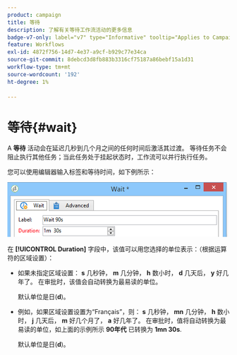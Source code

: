 ```yaml
---
product: campaign
title: 等待
description: 了解有关等待工作流活动的更多信息
badge-v7-only: label="v7" type="Informative" tooltip="Applies to Campaign Classic v7 only"
feature: Workflows
exl-id: 4872f756-14d7-4e37-a9cf-b929c77e34ca
source-git-commit: 8debcd3d8fb883b3316cf75187a86bebf15a1d31
workflow-type: tm+mt
source-wordcount: '192'
ht-degree: 1%

---
```


# 等待{#wait}



A **等待** 活动会在延迟几秒到几个月之间的任何时间后激活其过渡。 等待任务不会阻止执行其他任务；当此任务处于挂起状态时，工作流可以并行执行任务。

您可以使用编辑器输入标签和等待时间，如下例所示：

![](assets/edit_wait.png)

在 **[!UICONTROL Duration]** 字段中，该值可以用您选择的单位表示：（根据运算符的区域设置）：

* 如果未指定区域设置： **s** 几秒钟， **m** 几分钟， **h** 数小时， **d** 几天后， **y** 好几年了。 在审批时，该值会自动转换为最易读的单位。

   默认单位是日(**d**)。

* 例如，如果区域设置设置为“Français”，则： **s** 几秒钟， **mn** 几分钟， **h** 数小时， **j** 几天后， **m** 好几个月了， **a** 好几年了。 在审批时，值将自动转换为最易读的单位，如上面的示例所示 **90年代** 已转换为 **1mn 30s**.

   默认单位是日(**d**)。
